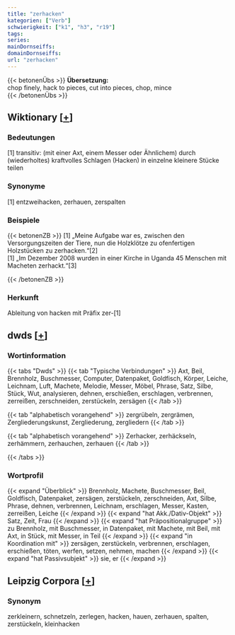 ```yaml
---
title: "zerhacken"
kategorien: ["Verb"]
schwierigkeit: ["k1", "h3", "r19"]
tags:
series:
mainDornseiffs:
domainDornseiffs:
url: "zerhacken"
---
```


{{< betonenÜbs >}}
**Übersetzung:**  
chop finely, hack to pieces, cut  into pieces, chop, mince  
{{< /betonenÜbs >}}

## Wiktionary [[+](https://de.wiktionary.org/wiki/zerhacken)]

### Bedeutungen
[1] transitiv: (mit einer Axt, einem Messer oder Ähnlichem) durch (wiederholtes) kraftvolles Schlagen (Hacken) in einzelne kleinere Stücke teilen  

### Synonyme
[1] entzweihacken, zerhauen, zerspalten  

### Beispiele
{{< betonenZB >}}
[1] „Meine Aufgabe war es, zwischen den Versorgungszeiten der Tiere, nun die Holzklötze zu ofenfertigen Holzstücken zu zerhacken.“[2]  
[1] „Im Dezember 2008 wurden in einer Kirche in Uganda 45 Menschen mit Macheten zerhackt.“[3]  

{{< /betonenZB >}}
### Herkunft
Ableitung von hacken mit Präfix zer-[1]  



## dwds [[+](https://www.dwds.de/wb/zerhacken)]

### Wortinformation
{{< tabs "Dwds" >}}
{{< tab "Typische Verbindungen" >}}
Axt, Beil, Brennholz, Buschmesser, Computer, Datenpaket, Goldfisch, Körper, Leiche, Leichnam, Luft, Machete, Melodie, Messer, Möbel, Phrase, Satz, Silbe, Stück, Wut, analysieren, dehnen, erschießen, erschlagen, verbrennen, zerreißen, zerschneiden, zerstückeln, zersägen
{{< /tab >}}

{{< tab "alphabetisch vorangehend" >}}
zergrübeln, zergrämen, Zergliederungskunst, Zergliederung, zergliedern
{{< /tab >}}

{{< tab "alphabetisch vorangehend" >}}
Zerhacker, zerhäckseln, zerhämmern, zerhauchen, zerhauen
{{< /tab >}}

{{< /tabs >}}

### Wortprofil
{{< expand "Überblick" >}} Brennholz, Machete, Buschmesser, Beil, Goldfisch, Datenpaket, zersägen, zerstückeln, zerschneiden, Axt, Silbe, Phrase, dehnen, verbrennen, Leichnam, erschlagen, Messer, Kasten, zerreißen, Leiche {{< /expand >}}
{{< expand "hat Akk./Dativ-Objekt" >}} Satz, Zeit, Frau {{< /expand >}}
{{< expand "hat Präpositionalgruppe" >}} zu Brennholz, mit Buschmesser, in Datenpaket, mit Machete, mit Beil, mit Axt, in Stück, mit Messer, in Teil {{< /expand >}}
{{< expand "in Koordination mit" >}} zersägen, zerstückeln, verbrennen, erschlagen, erschießen, töten, werfen, setzen, nehmen, machen {{< /expand >}}
{{< expand "hat Passivsubjekt" >}} sie, er {{< /expand >}}

## Leipzig Corpora [[+](https://corpora.uni-leipzig.de/en/res?word=zerhacken&corpusId=deu_newscrawl-public_2018)]


### Synonym
zerkleinern, schnetzeln, zerlegen, hacken, hauen, zerhauen, spalten, zerstückeln, kleinhacken

